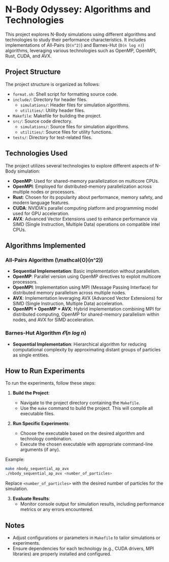 # N-Body Odyssey: Algorithms and Technologies

This project explores N-Body simulations using different algorithms and technologies to study their performance characteristics. It includes implementations of All-Pairs (`O(n^2)`) and Barnes-Hut (`O(n log n)`) algorithms, leveraging various technologies such as OpenMP, OpenMPI, Rust, CUDA, and AVX.

## Project Structure

The project structure is organized as follows:

- `format.sh`: Shell script for formatting source code.
- `include/`: Directory for header files.
  - `simulations/`: Header files for simulation algorithms.
  - `utilities/`: Utility header files.
- `Makefile`: Makefile for building the project.
- `src/`: Source code directory.
  - `simulations/`: Source files for simulation algorithms.
  - `utilities/`: Source files for utility functions.
- `tests/`: Directory for test-related files.

## Technologies Used

The project utilizes several technologies to explore different aspects of N-Body simulation:

- **OpenMP**: Used for shared-memory parallelization on multicore CPUs.
- **OpenMPI**: Employed for distributed-memory parallelization across multiple nodes or processors.
- **Rust**: Chosen for its popularity about performance, memory safety, and modern language features.
- **CUDA**: NVIDIA's parallel computing platform and programming model used for GPU acceleration.
- **AVX**: Advanced Vector Extensions used to enhance performance via SIMD (Single Instruction, Multiple Data) operations on compatible intel CPUs.

## Algorithms Implemented

### All-Pairs Algorithm \(\mathcal{O}(n^2)\)

- **Sequential Implementation**: Basic implementation without parallelism.
- **OpenMP**: Parallel version using OpenMP directives to exploit multicore processors.
- **OpenMPI**: Implementation using MPI (Message Passing Interface) for distributed memory parallelism across multiple nodes.
- **AVX**: Implementation leveraging AVX (Advanced Vector Extensions) for SIMD (Single Instruction, Multiple Data) acceleration.
- **OpenMPI + OpenMP + AVX**: Hybrid implementation combining MPI for distributed computing, OpenMP for shared-memory parallelism within nodes, and AVX for SIMD acceleration.

### Barnes-Hut Algorithm $\mathcal{O}(n\ log \ n)$

- **Sequential Implementation**: Hierarchical algorithm for reducing computational complexity by approximating distant groups of particles as single entities.

## How to Run Experiments

To run the experiments, follow these steps:

1. **Build the Project**:
   - Navigate to the project directory containing the `Makefile`.
   - Use the `make` command to build the project. This will compile all executable files.

2. **Run Specific Experiments**:
   - Choose the executable based on the desired algorithm and technology combination.
   - Execute the chosen executable with appropriate command-line arguments (if any).

Example:
```bash
make nbody_sequential_ap_avx 
./nbody_sequential_ap_avx <number_of_particles>
```

Replace `<number_of_particles>` with the desired number of particles for the simulation.

3. **Evaluate Results**:
   - Monitor console output for simulation results, including performance metrics or any errors encountered.

## Notes

- Adjust configurations or parameters in `Makefile` to tailor simulations or experiments.
- Ensure dependencies for each technology (e.g., CUDA drivers, MPI libraries) are properly installed and configured.

